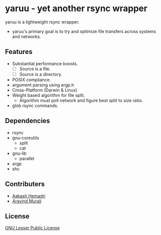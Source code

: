# yaruu - yet another rsync wrapper

yaruu is a lightweight rsync wrapper.

- yaruu's primary goal is to try and optimize file transfers across systems and networks.

## Features

- Substantial performance boosts.
  - [ ] Source is a file.
  - [ ] Source is a directory.
- POSIX compliance.
- argument parsing using argp.h
- Cross-Platform (Darwin & Linux)
- Weight based algorithm for file split.
  - Algorithm must poll network and figure best split to size ratio.
- glob rsync commands.

## Dependencies

- rsync
- gnu-coreutils
  - split
  - cat
- gnu-lib
  - parallel
- argp
- shc

## Contributers

- [Aakash Hemadri](https://github.com/aakashhemadri)
- [Aravind Murali](https://github.com/aravindm711)

## License

[GNU Lesser Public License](License.md)
